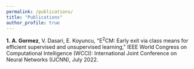 ```yaml
---
permalink: /publications/
title: "Publications"
author_profile: true
---
```


**1.** **A. Gormez**, V. Dasari, E. Koyuncu, "E<sup>2</sup>CM: Early exit via class means for efficient supervised and unsupervised learning," IEEE World Congress on Computational Intelligence (WCCI): International Joint Conference on Neural Networks (IJCNN), July 2022.

